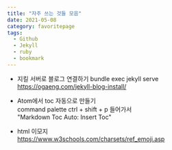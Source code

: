 ```yaml
---
title: "자주 쓰는 것들 모음"
date: 2021-05-08
category: favoritepage
tags:
  - Github
  - Jekyll
  - ruby
  - bookmark
---
```


- 지킬 서버로 블로그 연결하기 
  bundle exec jekyll serve <br>
  <https://ogaeng.com/jekyll-blog-install/>



- Atom에서 toc 자동으로 만들기  
  command palette ctrl + shift + p 들어가서   
  "Markdown Toc Auto: Insert Toc"  


- html 이모지  
  <https://www.w3schools.com/charsets/ref_emoji.asp>
